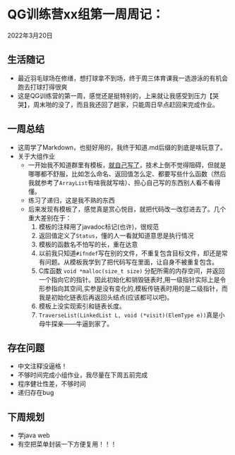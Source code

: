 # QG训练营xx组第一周周记：
2022年3月20日

## 生活随记
* 最近羽毛球场在修缮，想打球拿不到场，终于周三体育课我一选游泳的有机会跑去打球打得很爽  
* 这是QG训练营的第一周，感觉还是挺特别的，上来就让我感受到压力【哭哭】，周末啪的没了，而且我还回了趟家，只能周日早点赶回来完成作业。


## 一周总结 
* 这周学了Markdown，也挺好用的，我终于知道.md后缀的到底是啥玩意了。
* 关于大组作业
  * 一开始我不知道群里有模板，[就自己写了](./LinkList/一开始不知道有模板)，技术上倒不觉得阻碍，但就是哪哪都不舒服，比如怎么命名、返回值怎么定、都要写些什么函数（然后我就参考了`ArrayList`有啥我就写啥）、担心自己写的东西别人看不看得懂。
  * 练习了递归，这是我不熟的东西
  * 后来发现有模板了，感觉真是赏心悦目，就把代码改一改怼进去了。几个重大差别在于：  
    1. 模板的注释用了javadoc标记(也许)，很规范  
    2. 返回值定义了`Status`，懂的人一看就知道意思是执行情况  
    3. 模板的函数名不怕写的长，重在达意
    4. 以前我只知道`#ifndef`写在别的文件，不重复包含目标文件，却还是常有问题。从模板我学到了把代码写在里面，让自身不被重复包含。
    5. C库函数 `void *malloc(size_t size)` 分配所需的内存空间，并返回一个指向它的指针。因此初始化和销毁链表时,用一级指针实际上是令形参指向其空间,实参是没有变化的,模板传链表时用的是二级指针，而我是初始化链表后再返回头结点(应该都可以吧)。
    6. 模板上没实现索引和链表长度。
    7. `TraverseList(LinkedList L, void (*visit)(ElemType e))`真是小母牛探亲——牛逼到家了。

## 存在问题
* 中文注释没逼格！
* 不够时间完成小组作业，我尽量在下周五前完成
* 程序健壮性差，不够时间
* 递归存在bug

## 下周规划
* 学java web
* 有空把菜单封装一下方便复用！！！
